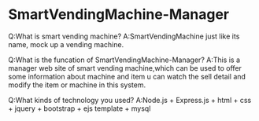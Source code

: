 # SmartVendingMachine-Manager
Q:What is smart vending machine?
A:SmartVendingMachine just like its name, mock up a vending machine.

Q:What is the funcation of SmartVendingMachine-Manager?
A:This is a manager web site of smart vending machine,which can be used to offer some information about machine and item
  u can watch the sell detail and modify the item or machine in this system.

Q:What kinds of technology you used?
A:Node.js + Express.js +  html + css + jquery + bootstrap + ejs template + mysql
